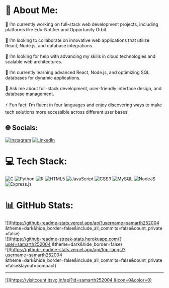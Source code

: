 # 💫 About Me:
🔭 I’m currently working on full-stack web development projects, including platforms like Edu-Notifier and Opportunity Orbit.<br><br>👯 I’m looking to collaborate on innovative web applications that utilize React, Node.js, and database integrations.<br><br>🤝 I’m looking for help with advancing my skills in cloud technologies and scalable web architectures.<br><br>🌱 I’m currently learning advanced React, Node.js, and optimizing SQL databases for dynamic applications.<br><br>💬 Ask me about full-stack development, user-friendly interface design, and database management.<br><br>⚡ Fun fact: I’m fluent in four languages and enjoy discovering ways to make tech solutions more accessible across different user bases!


## 🌐 Socials:
[![Instagram](https://img.shields.io/badge/Instagram-%23E4405F.svg?logo=Instagram&logoColor=white)](https://instagram.com/https://www.instagram.com/mr_sam_k_/) [![LinkedIn](https://img.shields.io/badge/LinkedIn-%230077B5.svg?logo=linkedin&logoColor=white)](https://linkedin.com/in/https://www.linkedin.com/in/samarth-kumakale-a305b02a6/) 

# 💻 Tech Stack:
![C](https://img.shields.io/badge/c-%2300599C.svg?style=for-the-badge&logo=c&logoColor=white) ![Python](https://img.shields.io/badge/python-3670A0?style=for-the-badge&logo=python&logoColor=ffdd54) ![R](https://img.shields.io/badge/r-%23276DC3.svg?style=for-the-badge&logo=r&logoColor=white) ![HTML5](https://img.shields.io/badge/html5-%23E34F26.svg?style=for-the-badge&logo=html5&logoColor=white) ![JavaScript](https://img.shields.io/badge/javascript-%23323330.svg?style=for-the-badge&logo=javascript&logoColor=%23F7DF1E) ![CSS3](https://img.shields.io/badge/css3-%231572B6.svg?style=for-the-badge&logo=css3&logoColor=white) ![MySQL](https://img.shields.io/badge/mysql-4479A1.svg?style=for-the-badge&logo=mysql&logoColor=white) ![NodeJS](https://img.shields.io/badge/node.js-6DA55F?style=for-the-badge&logo=node.js&logoColor=white) ![Express.js](https://img.shields.io/badge/express.js-%23404d59.svg?style=for-the-badge&logo=express&logoColor=%2361DAFB)
# 📊 GitHub Stats:
![](https://github-readme-stats.vercel.app/api?username=samarth252004 &theme=dark&hide_border=false&include_all_commits=false&count_private=false)<br/>
![](https://github-readme-streak-stats.herokuapp.com/?user=samarth252004 &theme=dark&hide_border=false)<br/>
![](https://github-readme-stats.vercel.app/api/top-langs/?username=samarth252004 &theme=dark&hide_border=false&include_all_commits=false&count_private=false&layout=compact)

---
[![](https://visitcount.itsvg.in/api?id=samarth252004 &icon=0&color=0)](https://visitcount.itsvg.in)

<!-- Proudly created with GPRM ( https://gprm.itsvg.in ) -->
